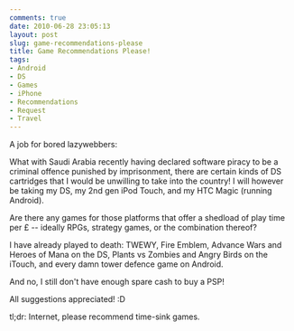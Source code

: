 ```yaml
---
comments: true
date: 2010-06-28 23:05:13
layout: post
slug: game-recommendations-please
title: Game Recommendations Please!
tags:
- Android
- DS
- Games
- iPhone
- Recommendations
- Request
- Travel
---
```


A job for bored lazywebbers:

What with Saudi Arabia recently having declared software piracy to be a criminal offence punished by imprisonment, there are certain kinds of DS cartridges that I would be unwilling to take into the country!  I will however be taking my DS, my 2nd gen iPod Touch, and my HTC Magic (running Android).

Are there any games for those platforms that offer a shedload of play time per £ -- ideally RPGs, strategy games, or the combination thereof?

I have already played to death: TWEWY, Fire Emblem, Advance Wars and Heroes of Mana on the DS, Plants vs Zombies and Angry Birds on the iTouch, and every damn tower defence game on Android.

And no, I still don't have enough spare cash to buy a PSP!

All suggestions appreciated! :D

tl;dr: Internet, please recommend time-sink games.
